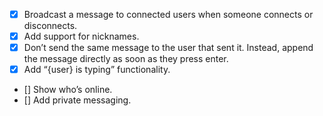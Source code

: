 - [x] Broadcast a message to connected users when someone connects or disconnects.
- [x] Add support for nicknames.
- [x] Don’t send the same message to the user that sent it. Instead, append the message directly as soon as they press enter.
- [x] Add “{user} is typing” functionality.
- [] Show who’s online.
- [] Add private messaging.


[](./images/Screenshot_1.png)
